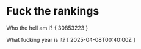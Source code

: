 # Fuck the rankings

Who the hell am I?
{ 30853223 }

What fucking year is it?
[ 2025-04-08T00:40:00Z ]
